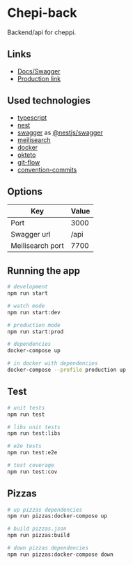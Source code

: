 # Chepi-back

Backend/api for cheppi.

## Links

- [Docs/Swagger](https://chepi-back-allohamora.cloud.okteto.net/api/)
- [Production link](https://chepi-back-allohamora.cloud.okteto.net)

## Used technologies

- [typescript](https://www.typescriptlang.org)
- [nest](https://nestjs.com)
- [swagger](https://swagger.io) as [@nestjs/swagger](https://docs.nestjs.com/openapi/introduction)
- [meilisearch](https://www.meilisearch.com)
- [docker](https://www.docker.com)
- [okteto](https://okteto.com)
- [git-flow](https://www.atlassian.com/git/tutorials/comparing-workflows/gitflow-workflow)
- [convention-commits](https://www.conventionalcommits.org/en/v1.0.0/)

## Options

| Key              | Value |
| ---------------- | ----- |
| Port             | 3000  |
| Swagger url      | /api  |
| Meilisearch port | 7700  |

## Running the app

```bash
# development
npm run start

# watch mode
npm run start:dev

# production mode
npm run start:prod

# dependencies
docker-compose up

# in docker with dependencies
docker-compose --profile production up
```

## Test

```bash
# unit tests
npm run test

# libs unit tests
npm run test:libs

# e2e tests
npm run test:e2e

# test coverage
npm run test:cov
```

## Pizzas

```bash
# up pizzas dependencies
npm run pizzas:docker-compose up

# build pizzas.json
npm run pizzas:build

# down pizzas dependencies
npm run pizzas:docker-compose down
```
